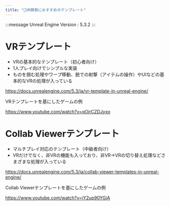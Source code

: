 ```yaml
---
title: "📝VR開発におすすめのテンプレート"
---
```

:::message
Unreal Engine Version : 5.3.2
:::

# VRテンプレート

- VRの基本的なテンプレート（初心者向け）
- 1人プレイ向けでシンプルな実装
- ものを掴む処理やワープ移動、銃での射撃（アイテムの操作）やUIなどの基本的なVRの処理が入っている

https://docs.unrealengine.com/5.3/ja/vr-template-in-unreal-engine/

VRテンプレートを基にしたゲームの例

https://www.youtube.com/watch?v=qOjrCZDJyxo

# Collab Viewerテンプレート

- マルチプレイ対応のテンプレート（中級者向け）
- VRだけでなく、非VRの機能も入っており、非VR→VRの切り替え処理などさまざまな処理が入っている

https://docs.unrealengine.com/5.3/ja/collab-viewer-templates-in-unreal-engine/

Collab Viewerテンプレートを基にしたゲームの例

https://www.youtube.com/watch?v=iY2up90YGjA

